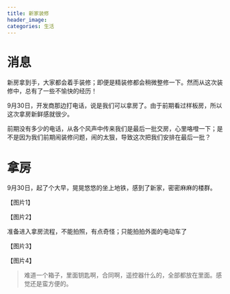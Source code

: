 ```yaml
---
title: 新家装修
header_image:
categories: 生活
---
```


# 消息

新房拿到手，大家都会着手装修；即便是精装修都会稍微整修一下。然而从这次装修中，总有了一些不愉快的经历！

9月30日，开发商那边打电话，说是我们可以拿房了。由于前期看过样板房，所以这次拿房新鲜感就很少。

前期没有多少的电话，从各个风声中传来我们是最后一批交房，心里咯噔一下；是不是因为我们前期闹装修问题，闹的太狠，导致这次把我们安排在最后一批？

# 拿房

9月30日，起了个大早，晃晃悠悠的坐上地铁，感到了新家，密密麻麻的楼群。

【图片1】

【图片2】

准备进入拿房流程，不能拍照，有点奇怪；只能拍拍外面的电动车了

【图片3】

【图片4】

> 难道一个箱子，里面钥匙啊，合同啊，遥控器什么的，全部都放在里面。感觉还是蛮方便的。

